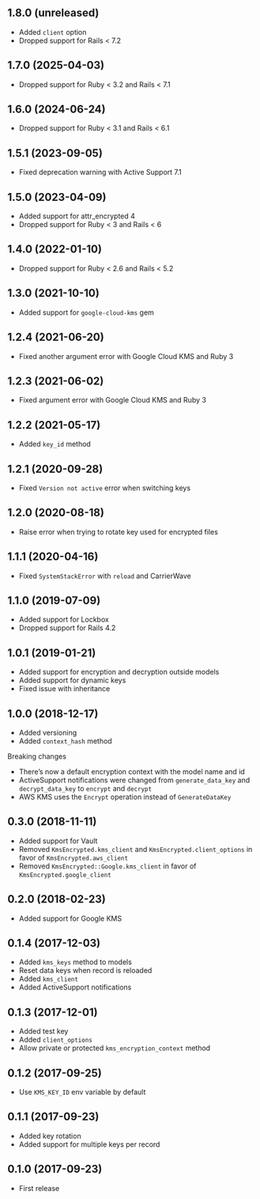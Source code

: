 ## 1.8.0 (unreleased)

- Added `client` option
- Dropped support for Rails < 7.2

## 1.7.0 (2025-04-03)

- Dropped support for Ruby < 3.2 and Rails < 7.1

## 1.6.0 (2024-06-24)

- Dropped support for Ruby < 3.1 and Rails < 6.1

## 1.5.1 (2023-09-05)

- Fixed deprecation warning with Active Support 7.1

## 1.5.0 (2023-04-09)

- Added support for attr_encrypted 4
- Dropped support for Ruby < 3 and Rails < 6

## 1.4.0 (2022-01-10)

- Dropped support for Ruby < 2.6 and Rails < 5.2

## 1.3.0 (2021-10-10)

- Added support for `google-cloud-kms` gem

## 1.2.4 (2021-06-20)

- Fixed another argument error with Google Cloud KMS and Ruby 3

## 1.2.3 (2021-06-02)

- Fixed argument error with Google Cloud KMS and Ruby 3

## 1.2.2 (2021-05-17)

- Added `key_id` method

## 1.2.1 (2020-09-28)

- Fixed `Version not active` error when switching keys

## 1.2.0 (2020-08-18)

- Raise error when trying to rotate key used for encrypted files

## 1.1.1 (2020-04-16)

- Fixed `SystemStackError` with `reload` and CarrierWave

## 1.1.0 (2019-07-09)

- Added support for Lockbox
- Dropped support for Rails 4.2

## 1.0.1 (2019-01-21)

- Added support for encryption and decryption outside models
- Added support for dynamic keys
- Fixed issue with inheritance

## 1.0.0 (2018-12-17)

- Added versioning
- Added `context_hash` method

Breaking changes

- There’s now a default encryption context with the model name and id
- ActiveSupport notifications were changed from `generate_data_key` and `decrypt_data_key` to `encrypt` and `decrypt`
- AWS KMS uses the `Encrypt` operation instead of `GenerateDataKey`

## 0.3.0 (2018-11-11)

- Added support for Vault
- Removed `KmsEncrypted.kms_client` and `KmsEncrypted.client_options` in favor of `KmsEncrypted.aws_client`
- Removed `KmsEncrypted::Google.kms_client` in favor of `KmsEncrypted.google_client`

## 0.2.0 (2018-02-23)

- Added support for Google KMS

## 0.1.4 (2017-12-03)

- Added `kms_keys` method to models
- Reset data keys when record is reloaded
- Added `kms_client`
- Added ActiveSupport notifications

## 0.1.3 (2017-12-01)

- Added test key
- Added `client_options`
- Allow private or protected `kms_encryption_context` method

## 0.1.2 (2017-09-25)

- Use `KMS_KEY_ID` env variable by default

## 0.1.1 (2017-09-23)

- Added key rotation
- Added support for multiple keys per record

## 0.1.0 (2017-09-23)

- First release
